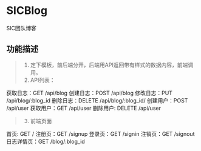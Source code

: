 # SICBlog
SIC团队博客

## 功能描述

> 1. 定下模板，前后端分开，后端用API返回带有样式的数据内容，前端调用。
> 2. API列表：

获取日志：GET    /api/blog
创建日志：POST   /api/blog
修改日志：PUT    /api/blog/:blog_id
删除日志：DELETE /api/blog/:blog_id/
创建用户：POST   /api/user
获取用户：GET    /api/user
删除用户: DELETE /api/user

> 3. 前端页面

首页:   GET /
注册页：GET /signup
登录页：GET /signin
注销页：GET /signout
日志详情页：GET /blog/:blog_id


